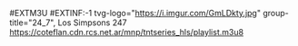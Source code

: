 #EXTM3U
#EXTINF:-1 tvg-logo="https://i.imgur.com/GmLDkty.jpg" group-title="24_7", Los Simpsons 247 https://coteflan.cdn.rcs.net.ar/mnp/tntseries_hls/playlist.m3u8
